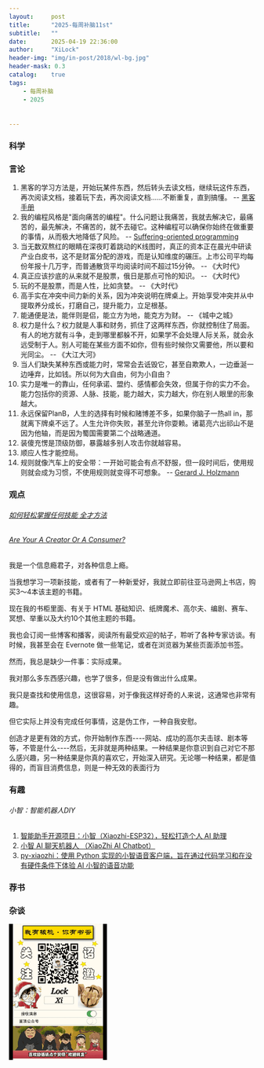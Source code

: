```yaml
---
layout:     post
title:      "2025-每周补脑11st"
subtitle:   ""
date:       2025-04-19 22:36:00
author:     "XiLock"
header-img: "img/in-post/2018/wl-bg.jpg"
header-mask: 0.3
catalog:    true
tags:
    - 每周补脑
    - 2025


---
```


### 科学


### 言论
1. 黑客的学习方法是，开始玩某件东西，然后转头去读文档，继续玩这件东西，再次阅读文档，接着玩下去，再次阅读文档......不断重复，直到搞懂。 -- [黑客手册](https://web.archive.org/web/20160304012343/http://rdog.googlecode.com/hg/doc/hacker.txt)
1. 我的编程风格是"面向痛苦的编程"。什么问题让我痛苦，我就去解决它，最痛苦的，最先解决，不痛苦的，就不去碰它。这种编程可以确保你始终在做重要的事情，从而极大地降低了风险。 -- [Suffering-oriented programming](http://nathanmarz.com/blog/suffering-oriented-programming.html)
1. 当无数双熬红的眼睛在深夜盯着跳动的K线图时，真正的资本正在晨光中研读产业白皮书，这不是财富分配的游戏，而是认知维度的碾压。上市公司平均每份年报十几万字，而普通散货平均阅读时间不超过15分钟。 -- 《大时代》
1. 真正应该抄底的从来就不是股票，俄日是那点可怜的知识。 -- 《大时代》
1. 玩的不是股票，而是人性，比如贪婪。 -- 《大时代》
1. 高手实在冲突中间力新的关系，因为冲突说明在牌桌上。开始享受冲突并从中提取养分成长，打磨自己，提升能力，立足根基。
1. 能通便是法，能伴则是侣，能立方为地，能克方为财。 -- 《城中之城》
1. 权力是什么？权力就是人事和财务，抓住了这两样东西，你就控制住了局面。有人的地方就有斗争，走到哪里都躲不开，如果学不会处理人际关系，就会永远受制于人。别人可能在某些方面不如你，但有些时候你又需要他，所以要和光同尘。 -- 《大江大河》
1. 当人们缺失某种东西或能力时，常常会去诋毁它，甚至自欺欺人，一边垂涎一边唾弃，比如钱。所以何为大自由，何为小自由？
1. 实力是唯一的靠山，任何承诺、盟约、感情都会失效，但属于你的实力不会。能力包括你的资源、人脉、技能，能力越大，实力越大，你在别人眼里的形象越大。
1. 永远保留PlanB，人生的选择有时候和赌博差不多，如果你脑子一热all in，那就离下牌桌不远了。人生允许你失败，甚至允许你耍赖。诸葛亮六出祁山不是因为他轴，而是因为蜀国需要第二个战略通道。
1. 装傻充愣是顶级防御，暴露越多别人攻击你就越容易。
1. 顺应人性才能控局。
1. 规则就像汽车上的安全带：一开始可能会有点不舒服，但一段时间后，使用规则就会成为习惯，不使用规则就变得不可想象。 -- [Gerard J. Holzmann](https://github.com/tigerbeetle/tigerbeetle/blob/main/docs/TIGER_STYLE.md)

### 观点
###### [如何轻松掌握任何技能 全才方法](https://www.bilibili.com/video/BV14aRoYSENC/?spm_id_from=333.1007.tianma.1-2-2.click&vd_source=42d15d5f7bb7814555b23126c5a774fb)

###### [Are Your A Creator Or A Consumer?](https://www.andrewlynch.net/blog/are-your-a-creator-or-a-consumer)
我是一个信息瘾君子，对各种信息上瘾。

当我想学习一项新技能，或者有了一种新爱好，我就立即前往亚马逊网上书店，购买3～4本该主题的书籍。

现在我的书柜里面、有关于 HTML 基础知识、纸牌魔术、高尔夫、编剧、赛车、冥想、举重以及大约10个其他主题的书籍。

我也会订阅一些博客和播客，阅读所有最受欢迎的帖子，聆听了各种专家访谈。有时候，我甚至会在 Evernote 做一些笔记，或者在浏览器为某些页面添加书签。

然而，我总是缺少一件事：实际成果。

我对那么多东西感兴趣，也学了很多，但是没有做出什么成果。

我只是查找和使用信息，这很容易，对于像我这样好奇的人来说，这通常也非常有趣。

但它实际上并没有完成任何事情，这是伪工作，一种自我安慰。

创造才是更有效的方式，你开始制作东西----网站、成功的高尔夫击球、剧本等等，不管是什么----然后，无非就是两种结果。一种结果是你意识到自己对它不那么感兴趣，另一种结果是你真的喜欢它，开始深入研究。无论哪一种结果，都是值得的，而盲目消费信息，则是一种无效的表面行为

### 有趣
###### 小智：智能机器人DIY
1. [智能助手开源项目：小智（Xiaozhi-ESP32），轻松打造个人 AI 助理](https://zhuanlan.zhihu.com/p/17299115609)
1. [小智 AI 聊天机器人 （XiaoZhi AI Chatbot）](https://github.com/78/xiaozhi-esp32)
1. [py-xiaozhi：使用 Python 实现的小智语音客户端，旨在通过代码学习和在没有硬件条件下体验 AI 小智的语音功能](https://github.com/huangjunsen0406/py-xiaozhi?tab=readme-ov-file)




### 荐书


### 杂谈


![](/img/wc-tail.GIF)
